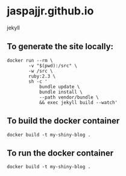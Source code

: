 # jaspajjr.github.io

jekyll

## To generate the site locally:
```
docker run --rm \
        -v "$(pwd):/src" \
        -w /src \
        ruby:2.3 \
        sh -c '
            bundle update \
            bundle install \
            --path vendor/bundle \
            && exec jekyll build --watch'
```

## To build the docker container
```
docker build -t my-shiny-blog .
```

## To run the docker container
```
docker build -t my-shiny-blog .
```